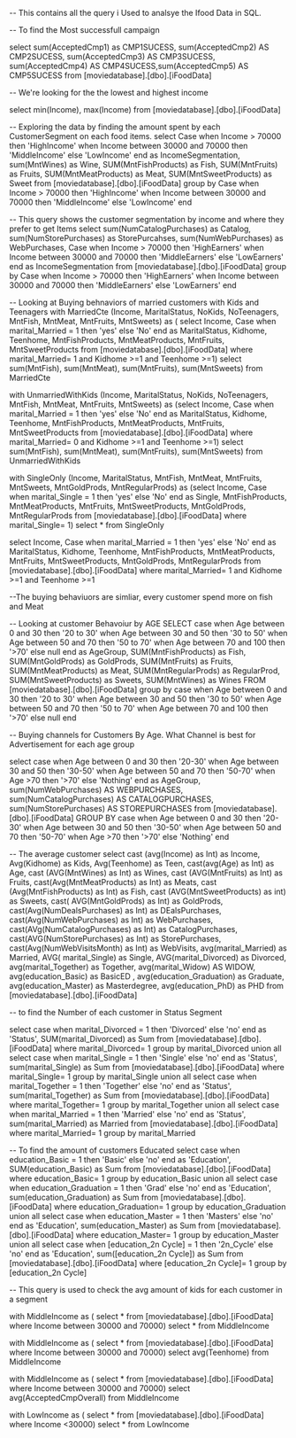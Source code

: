 -- This contains all the query i Used to analsye the Ifood Data in SQL. 

-- To find the Most successfull campaign

  select
  sum(AcceptedCmp1) as CMP1SUCESS, sum(AcceptedCmp2) AS CMP2SUCESS, 
  sum(AcceptedCmp3) AS CMP3SUCESS, 
  sum(AcceptedCmp4) AS CMP4SUCESS,sum(AcceptedCmp5) AS CMP5SUCESS
  from [moviedatabase].[dbo].[iFoodData]

-- We're looking for the the lowest and highest income

 select min(Income), max(Income)
 from [moviedatabase].[dbo].[iFoodData]

 -- Exploring the data by finding the amount spent by each CustomerSegment on each food items.
 select Case when Income > 70000 then 'HighIncome'
 when Income between 30000 and 70000 then 'MiddleIncome' else 'LowIncome'
 end as IncomeSegmentation, 
 sum(MntWines) as Wine, SUM(MntFishProducts) as Fish, SUM(MntFruits) as Fruits,  SUM(MntMeatProducts) as Meat, SUM(MntSweetProducts) as Sweet
 from [moviedatabase].[dbo].[iFoodData]
 group by Case when Income > 70000 then 'HighIncome'
 when Income between 30000 and 70000 then 'MiddleIncome' else 'LowIncome'
 end 

 -- This query shows the customer segmentation by income and where they prefer to get Items
 select sum(NumCatalogPurchases) as Catalog, sum(NumStorePurchases) as StorePurcahses, sum(NumWebPurchases) as WebPurchases,
 Case when Income > 70000 then 'HighEarners'
 when Income between 30000 and 70000 then 'MiddleEarners' else 'LowEarners'
 end as IncomeSegmentation
 from [moviedatabase].[dbo].[iFoodData]
 group by Case when Income > 70000 then 'HighEarners'
 when Income between 30000 and 70000 then 'MiddleEarners' else 'LowEarners'
 end 

 -- Looking at Buying behnaviors of married customers with Kids and Teenagers
 with MarriedCte (Income, MaritalStatus, NoKids, NoTeenagers, MntFish, MntMeat, MntFruits, MntSweets) as (
 select Income, Case when marital_Married = 1 then 'yes' else 'No' end as MaritalStatus,
 Kidhome, Teenhome, MntFishProducts, MntMeatProducts, MntFruits, MntSweetProducts
from
 [moviedatabase].[dbo].[iFoodData]
 where marital_Married= 1 and Kidhome >=1 and Teenhome >=1)
 select sum(MntFish), sum(MntMeat), sum(MntFruits), sum(MntSweets) from MarriedCte

 with UnmarriedWithKids (Income, MaritalStatus, NoKids, NoTeenagers, MntFish, MntMeat, MntFruits, MntSweets) as
 (select Income, Case when marital_Married = 1 then 'yes' else 'No' end as MaritalStatus,
 Kidhome, Teenhome, MntFishProducts, MntMeatProducts, MntFruits, MntSweetProducts
from
 [moviedatabase].[dbo].[iFoodData]
 where marital_Married= 0 and Kidhome >=1 and Teenhome >=1)
 select sum(MntFish), sum(MntMeat), sum(MntFruits), sum(MntSweets) from UnmarriedWithKids

with SingleOnly (Income, MaritalStatus, MntFish, MntMeat, MntFruits, MntSweets, MntGoldProds, MntRegularProds) as 
 (select Income, Case when marital_Single = 1 then 'yes' else 'No' end as Single,
MntFishProducts, MntMeatProducts, MntFruits, MntSweetProducts, MntGoldProds, MntRegularProds
from
[moviedatabase].[dbo].[iFoodData]
where marital_Single= 1)
select * from SingleOnly

select Income, Case when marital_Married = 1 then 'yes' else 'No' end as MaritalStatus,
 Kidhome, Teenhome, MntFishProducts, MntMeatProducts, MntFruits, MntSweetProducts, MntGoldProds, MntRegularProds
from
 [moviedatabase].[dbo].[iFoodData]
 where marital_Married= 1 and Kidhome >=1 and Teenhome >=1
 
 --The buying behaviuors are simliar, every customer spend more on fish and Meat

 -- Looking at customer Behavoiur by AGE 
SELECT case when Age between 0 and 30 then '20 to 30' 
 when Age between 30 and 50 then '30 to 50'
 when Age between 50 and 70 then '50 to 70'
 when Age between 70 and 100 then '>70'
 else null end as AgeGroup, SUM(MntFishProducts) as Fish, SUM(MntGoldProds) as GoldProds, SUM(MntFruits) as Fruits, 
 SUM(MntMeatProducts) as Meat, SUM(MntRegularProds) as RegularProd,
 SUM(MntSweetProducts) as Sweets, SUM(MntWines) as Wines
 FROM [moviedatabase].[dbo].[iFoodData]
group by case when Age between 0 and 30 then '20 to 30' 
 when Age between 30 and 50 then '30 to 50'
 when Age between 50 and 70 then '50 to 70'
 when Age between 70 and 100 then '>70'
 else null end 


 -- Buying channels for Customers By Age. What Channel is best for Advertisement for each age group

 select case when Age between 0 and 30 then '20-30' 
 when Age between 30 and 50 then '30-50'
 when Age between 50 and 70 then '50-70'
 when Age >70 then '>70'
 else 'Nothing'
 end as AgeGroup, sum(NumWebPurchases) AS WEBPURCHASES, sum(NumCatalogPurchases) AS CATALOGPURCHASES, sum(NumStorePurchases) AS STOREPURCHASES
 from [moviedatabase].[dbo].[iFoodData]
 GROUP BY 
 case when Age between 0 and 30 then '20-30' 
 when Age between 30 and 50 then '30-50'
 when Age between 50 and 70 then '50-70'
 when Age >70 then '>70'
 else 'Nothing'
 end

 -- The average customer
 select cast (avg(Income) as Int) as Income, Avg(Kidhome)  as Kids, Avg(Teenhome)  as Teen, cast(avg(Age) as Int) as Age,
 cast (AVG(MntWines) as Int) as Wines, cast (AVG(MntFruits) as Int) as Fruits, 
 cast(Avg(MntMeatProducts) as Int) as Meats, cast (Avg(MntFishProducts) as Int) as Fish, cast (AVG(MntSweetProducts) as int) as Sweets, 
 cast( AVG(MntGoldProds) as Int) as GoldProds,
 cast(Avg(NumDealsPurchases) as Int) as DEalsPurchases, cast(Avg(NumWebPurchases) as Int) as WebPurchases, 
 cast(AVg(NumCatalogPurchases) as Int) as CatalogPurchases, cast(AVG(NumStorePurchases) as Int) as StorePurchases, 
 cast(Avg(NumWebVisitsMonth) as Int) as WebVisits,  avg(marital_Married) as Married, 
 AVG( marital_Single) as Single, AVG(marital_Divorced) as Divorced, 
  avg(marital_Together) as Together, avg(marital_Widow) AS WIDOW, avg(education_Basic) as BasicED , 
 avg(education_Graduation)  as Graduate,
 avg(education_Master) as Masterdegree, avg(education_PhD) as PHD
 from [moviedatabase].[dbo].[iFoodData]


 -- to find the Number of each customer in Status Segment

 select case when marital_Divorced = 1
 then 'Divorced' else 'no' end as 'Status',
 SUM(marital_Divorced) as Sum
 from [moviedatabase].[dbo].[iFoodData]
 where marital_Divorced= 1
 group by marital_Divorced
 union all
 select case when marital_Single = 1
 then 'Single' else 'no' end as 'Status',
 sum(marital_Single) as Sum
 from [moviedatabase].[dbo].[iFoodData]
 where marital_Single= 1
 group by marital_Single
 union all
 select case when marital_Together = 1
 then 'Together' else 'no' end as 'Status',
 sum(marital_Together) as Sum
 from [moviedatabase].[dbo].[iFoodData]
 where marital_Together= 1 
 group by marital_Together
 union all
 select case when marital_Married = 1
 then 'Married' else 'no' end as 'Status',
 sum(marital_Married) as Married
 from [moviedatabase].[dbo].[iFoodData]
 where marital_Married= 1
 group by marital_Married

 -- To find the amount of customers Educated
 select case when education_Basic = 1
 then 'Basic' else 'no' end as 'Education',
 SUM(education_Basic) as Sum
 from [moviedatabase].[dbo].[iFoodData]
 where education_Basic= 1
 group by education_Basic
 union all
 select case when education_Graduation = 1
 then 'Grad' else 'no' end as 'Education',
 sum(education_Graduation) as Sum
 from [moviedatabase].[dbo].[iFoodData]
 where education_Graduation= 1
 group by education_Graduation
 union all
 select case when education_Master = 1
 then 'Masters' else 'no' end as 'Education',
 sum(education_Master) as Sum
 from [moviedatabase].[dbo].[iFoodData]
 where education_Master= 1 
 group by education_Master
 union all
 select case when [education_2n Cycle] = 1
 then '2n_Cycle' else 'no' end as 'Education',
 sum([education_2n Cycle]) as Sum
 from [moviedatabase].[dbo].[iFoodData]
 where [education_2n Cycle]= 1
 group by [education_2n Cycle]

 -- This query is used to check the avg amount of kids for each customer in a segment

with MiddleIncome as (
 select * from
 [moviedatabase].[dbo].[iFoodData]
 where Income between 30000 and 70000) 
 select * from MiddleIncome
 
 with MiddleIncome as (
 select * from
 [moviedatabase].[dbo].[iFoodData]
 where Income between 30000 and 70000) 
 select avg(Teenhome) from MiddleIncome

 with MiddleIncome as (
 select * from
 [moviedatabase].[dbo].[iFoodData]
 where Income between 30000 and 70000) 
 select avg(AcceptedCmpOverall) from MiddleIncome

 with LowIncome as (
 select * from
 [moviedatabase].[dbo].[iFoodData]
 where Income  <30000) 
 select * from LowIncome
